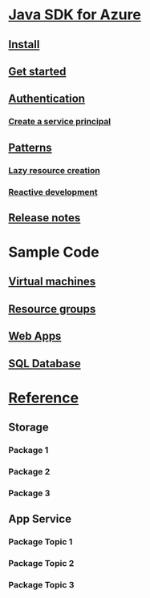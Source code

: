 # [Java SDK for Azure](overview.md)
## [Install](java-sdk-azure-install.md)
## [Get started](java-sdk-azure-get-started.md)
## [Authentication](java-sdk-azure-authenticate.md)
### [Create a service principal](/cli/azure/create-an-azure-service-principal-azure-cli?toc=%2fazure%2fjava%2ftoc.json&bc=%2fazure%2fjava%2fbreadcrumb%2ftoc.json)
## [Patterns](java-sdk-azure-patterns.md)
### [Lazy resource creation](java-sdk-azure-lazy-creation.md)
### [Reactive development](java-sdk-azure-reactive.sdk.md)
## [Release notes](java-sdk-azure-release-notes.md)
# Sample Code
## [Virtual machines](java-sdk-azure-virtual-machine-samples.md)
## [Resource groups](java-sdk-azure-resource-groups-samples.md)
## [Web Apps](java-sdk-azure-web-apps-samples.md)
## [SQL Database](java-sdk-azure-sql-database-samples.md)
# [Reference](https://docs.microsoft.com/java/api)
## Storage
### Package 1
### Package 2
### Package 3
## App Service
### Package Topic 1
### Package Topic 2
### Package Topic 3

